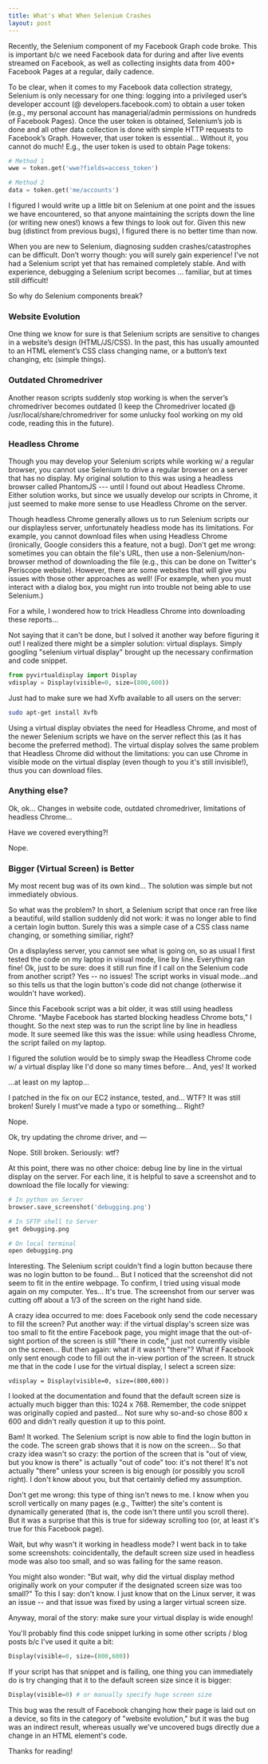 ```yaml
---
title: What's What When Selenium Crashes
layout: post
---
```


Recently, the Selenium component of my Facebook Graph code broke.  This is important b/c we need Facebook data for during 
and after live events streamed on Facebook, as well as collecting insights data from 400+ Facebook Pages at a regular, 
daily cadence. 

To be clear, when it comes to my Facebook data collection strategy, Selenium is only necessary for one thing: logging into 
a privileged user’s developer account (@ developers.facebook.com) to obtain a user token (e.g., my personal account has managerial/admin 
permissions on hundreds of Facebook Pages).  Once the user token is obtained, Selenium’s job is done and all other data 
collection is done with simple HTTP requests to Facebook’s Graph.  However, that user token is essential... Without it, you 
cannot do much! E.g., the user token is used to obtain Page tokens:

```python
# Method 1
wwe = token.get('wwe?fields=access_token')

# Method 2
data = token.get('me/accounts')
```

I figured I would write up a little bit on Selenium at one point and the issues we have encountered, so that anyone 
maintaining the scripts down the line (or writing new ones!) knows a few things to look out for.  Given this new bug 
(distinct from previous bugs), I figured there is no better time than now.

When you are new to Selenium, diagnosing sudden crashes/catastrophes can be difficult.  Don’t worry though: you will surely 
gain experience!  I’ve not had a Selenium script yet that has remained completely stable.  And with experience, debugging a 
Selenium script becomes ... familiar, but at times still difficult!

So why do Selenium components break?  

### Website Evolution
One thing we know for sure is that Selenium scripts are sensitive to changes in a website’s design (HTML/JS/CSS).  In the 
past, this has usually amounted to an HTML element’s CSS class changing name, or a button’s text changing, etc (simple 
things).  

### Outdated Chromedriver
Another reason scripts suddenly stop working is when the server’s chromedriver becomes outdated (I keep the Chromedriver 
located @ /usr/local/share/chromedriver for some unlucky fool working on my old code, reading this in the future).  

### Headless Chrome
Though you may develop your Selenium scripts while working w/ a regular browser, you cannot use Selenium to drive a 
regular browser on a server that has no display.  My original solution to this was using a headless browser called 
PhantomJS --- until I found out about Headless Chrome.  Either solution works, but since we usually develop our scripts 
in Chrome, it just seemed to make more sense to use Headless Chrome on the server.  

Though headless Chrome generally allows us to run Selenium scripts our our displayless server, unfortunately headless mode 
has its limitations.  For example, you cannot download files when using Headless Chrome (ironically, Google considers this a 
feature, not a bug).  Don't get me wrong: sometimes you can obtain the file's URL, then use a non-Selenium/non-browser 
method of downloading the file (e.g., this can be done on Twitter's Periscope website).  However, there are some websites 
that will give you issues with those other approaches as well!  (For example, when you must interact with a dialog box, 
you might run into trouble not being able to use Selenium.)   

For a while, I wondered how to trick Headless Chrome into downloading these reports... 

Not saying that it can't be done, but I solved it another way before figuring it out!  I realized there might be a 
simpler solution: virtual displays.  Simply googling "selenium virtual display" brought up the necessary confirmation and 
code snippet.  

```python
from pyvirtualdisplay import Display
vdisplay = Display(visible=0, size=(800,600))
```

Just had to make sure we had Xvfb available to all users on the server:
```bash
sudo apt-get install Xvfb
```

Using a virtual display obviates the need for Headless Chrome, and most of the newer Selenium scripts we have on the server 
reflect this (as it has become the preferred method).  The virtual display solves the same problem that Headless Chrome 
did without the limitations: you can use Chrome in visible mode on the virtual display (even though to you it's still 
invisible!), thus you can download files. 

### Anything else?
Ok, ok... Changes in website code, outdated chromedriver, limitations of headless Chrome... 

Have we covered everything?!

Nope.

### Bigger (Virtual Screen) is Better
My most recent bug was of its own kind...  The solution was simple but not immediately obvious.  

So what was the problem?  In short, a Selenium script that once ran free like a beautiful, wild stallion suddenly
did not work: it was no longer able to find a certain login button.  Surely this was a simple case of a CSS class name 
changing, or something similiar, right?

On a displayless server, you cannot see what is going on, so as usual I first tested the code on my laptop in visual 
mode, line by line.  Everything ran fine!  Ok, just to be sure: does it still run fine if I call on the Selenium code 
from another script?  Yes -- no issues!  The script works in visual mode...and so this tells us that the login 
button's code did not change (otherwise it wouldn't have worked).

Since this Facebook script was a bit older, it was still using headless Chrome.  "Maybe Facebook has started blocking 
headless Chrome bots," I thought. So the next step was to run the script line by line in headless mode. It sure seemed 
like this was the issue: while using headless Chrome, the script failed on my laptop.  

I figured the solution would be to simply swap the Headless Chrome code w/ a virtual display like I'd done so many times
before... And, yes!  It worked 

...at least on my laptop... 

I patched in the fix on our EC2 instance, tested, and… WTF?  It was still broken!  Surely I must’ve made a typo or 
something... Right? 

Nope.  

Ok, try updating the chrome driver, and — 

Nope.  Still broken.  Seriously: wtf?

At this point, there was no other choice: debug line by line in the virtual display on the server.  For each line, 
it is helpful to save a screenshot and to download the file locally for viewing:

```python
# In python on Server
browser.save_screenshot('debugging.png')
```

```bash
# In SFTP shell to Server
get debugging.png

# On local terminal
open debugging.png
```

Interesting.  The Selenium script couldn't find a login button because there was no login button to be found...  But I 
noticed that the screenshot did not seem to fit in the entire webpage.  To confirm, I tried using visual mode again on 
my computer.  Yes... It's true.  The screenshot from our server was cutting off about a 1/3 of the screen on the right 
hand side.  

A crazy idea occurred to me: does Facebook only send the code necessary to fill the screen?  Put another way: if the 
virtual display's screen size was too small to fit the entire Facebook page, you might image that the out-of-sight portion 
of the screen is still "there in code," just not currently visible on the screen... But then again: what if it wasn't 
"there"?  What if Facebook only sent enough code to fill out the in-view portion of the screen.  It struck me that in 
the code I use for the virtual display, I select a screen size:

```
vdisplay = Display(visible=0, size=(800,600))
```

I looked at the documentation and found that the default screen size is actually much bigger than this: 1024 x 768.  Remember, 
the code snippet was originally copied and pasted... Not sure why so-and-so chose 800 x 600 and didn't really question it up 
to this point.  

Bam!  It worked.  The Selenium script is now able to find the login button in the code.  The screen grab shows that it is 
now on the screen... So that crazy idea wasn't so crazy: the portion of the screen that is "out of view, but you know is 
there" is actually "out of code" too: it's not there!  It's not actually "there" unless your screen is big enough (or 
possibly you scroll right).  I don't know about you, but that certainly defied my assumption. 

Don't get me wrong: this type of thing isn't news to me.  I know when you scroll vertically on many pages (e.g., Twitter) 
the site's content is dynamically generated (that is, the code isn't there until you scroll there). But it was a surprise 
that this is true for sideway scrolling too (or, at least it's true for this Facebook page).

Wait, but why wasn't it working in headless mode?  I went back in to take some screenshots: coincidentally, the default 
screen size used in headless mode was also too small, and so was failing for the same reason.  

You might also wonder: "But wait, why did the virtual display method originally work on your computer if the designated 
screen size was too small?"  To this I say: don't know.  I just know that on the Linux server, it was an issue -- and that 
issue was fixed by using a larger virtual screen size.  

Anyway, moral of the story: make sure your virtual display is wide enough!  

You'll probably find this code snippet lurking in some other scripts / blog posts b/c I've used it quite a 
bit:

```python
Display(visible=0, size=(800,600))
```

If your script has that snippet and is failing, one thing you can immediately do is try changing that it to
the default screen size since it is bigger:

```python
Display(visible=0) # or manually specify huge screen size
``` 

This bug was the result of Facebook changing how their page is laid out on a device, so fits in the category of 
"website evolution," but it was the bug was an indirect result, whereas usually we've uncovered bugs directly due a 
change in an HTML element's code.

Thanks for reading!
